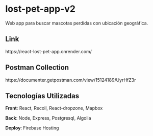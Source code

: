 # lost-pet-app-v2

Web app para buscar mascotas perdidas con ubicación geográfica.

<h2 align="left"> Link </h2>
https://react-lost-pet-app.onrender.com/

<h2 align="left"> Postman Collection </h2>
https://documenter.getpostman.com/view/15124189/UyrHfZ3r

<h2 align="left"> Tecnologías Utilizadas </h2>

**Front**: React, Recoil, React-dropzone, Mapbox

**Back**: Node, Express, Postgresql, Algolia

**Deploy**: Firebase Hosting
